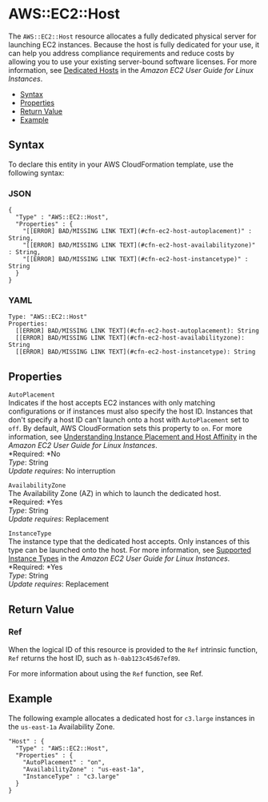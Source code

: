 # AWS::EC2::Host<a name="aws-resource-ec2-host"></a>

The `AWS::EC2::Host` resource allocates a fully dedicated physical server for launching EC2 instances\. Because the host is fully dedicated for your use, it can help you address compliance requirements and reduce costs by allowing you to use your existing server\-bound software licenses\. For more information, see [Dedicated Hosts](http://docs.aws.amazon.com/AWSEC2/latest/UserGuide/dedicated-hosts-overview.html) in the *Amazon EC2 User Guide for Linux Instances*\.


+ [Syntax](#aws-resource-ec2-host-syntax)
+ [Properties](#w3ab2c21c10d368b9)
+ [Return Value](#w3ab2c21c10d368c11)
+ [Example](#w3ab2c21c10d368c13)

## Syntax<a name="aws-resource-ec2-host-syntax"></a>

To declare this entity in your AWS CloudFormation template, use the following syntax:

### JSON<a name="aws-resource-ec2-host-syntax.json"></a>

```
{
  "Type" : "AWS::EC2::Host",
  "Properties" : {
    "[[ERROR] BAD/MISSING LINK TEXT](#cfn-ec2-host-autoplacement)" : String,
    "[[ERROR] BAD/MISSING LINK TEXT](#cfn-ec2-host-availabilityzone)" : String,
    "[[ERROR] BAD/MISSING LINK TEXT](#cfn-ec2-host-instancetype)" : String
  }
}
```

### YAML<a name="aws-resource-ec2-host-syntax.yaml"></a>

```
Type: "AWS::EC2::Host"
Properties: 
  [[ERROR] BAD/MISSING LINK TEXT](#cfn-ec2-host-autoplacement): String
  [[ERROR] BAD/MISSING LINK TEXT](#cfn-ec2-host-availabilityzone): String
  [[ERROR] BAD/MISSING LINK TEXT](#cfn-ec2-host-instancetype): String
```

## Properties<a name="w3ab2c21c10d368b9"></a>

`AutoPlacement`  
Indicates if the host accepts EC2 instances with only matching configurations or if instances must also specify the host ID\. Instances that don't specify a host ID can't launch onto a host with `AutoPlacement` set to `off`\. By default, AWS CloudFormation sets this property to `on`\. For more information, see [Understanding Instance Placement and Host Affinity](http://docs.aws.amazon.com/AWSEC2/latest/UserGuide/dedicated-hosts-instance-placement.html) in the *Amazon EC2 User Guide for Linux Instances*\.  
*Required: *No  
*Type*: String  
*Update requires*: No interruption

`AvailabilityZone`  
The Availability Zone \(AZ\) in which to launch the dedicated host\.  
*Required: *Yes  
*Type*: String  
*Update requires*: Replacement

`InstanceType`  
The instance type that the dedicated host accepts\. Only instances of this type can be launched onto the host\. For more information, see [Supported Instance Types](http://docs.aws.amazon.com/AWSEC2/latest/UserGuide/dedicated-hosts-overview.html#dedicated-hosts-supported-instance-types) in the *Amazon EC2 User Guide for Linux Instances*\.  
*Required: *Yes  
*Type*: String  
*Update requires*: Replacement

## Return Value<a name="w3ab2c21c10d368c11"></a>

### Ref<a name="w3ab2c21c10d368c11b2"></a>

When the logical ID of this resource is provided to the `Ref` intrinsic function, `Ref` returns the host ID, such as `h-0ab123c45d67ef89`\.

For more information about using the `Ref` function, see Ref\.

## Example<a name="w3ab2c21c10d368c13"></a>

The following example allocates a dedicated host for `c3.large` instances in the `us-east-1a` Availability Zone\.

```
"Host" : {
  "Type" : "AWS::EC2::Host",
  "Properties" : {
    "AutoPlacement" : "on",
    "AvailabilityZone" : "us-east-1a",
    "InstanceType" : "c3.large"
  }
}
```